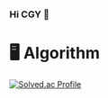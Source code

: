 ### Hi CGY 👋


# 🖥 Algorithm
[![Solved.ac Profile](http://mazassumnida.wtf/api/v2/generate_badge?boj=cgy12306)](https://solved.ac/cgy12306/)

